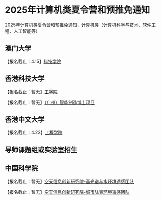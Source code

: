 # 2025年计算机类夏令营和预推免通知
2025年计算机类夏令营和预推免通知，计算机类（计算机科学与技术、软件工程、人工智能等）

## 澳门大学

【报名截止：4.15】[科技学院](https://mp.weixin.qq.com/s/V8zIA5xdGA_kNKudo-4MuQ)

## 香港科技大学

【报名截止：暂无】[工学院](https://mp.weixin.qq.com/s/Yub1OpBQy17EJmjKrQ7BSA)

【报名截止：暂无】[（广州）智能制造博士项目](https://mp.weixin.qq.com/s/mXSzUAgvS27tT1qg8d88Eg)

## 香港中文大学

【报名截止：4.22】[工程学院](https://hkpfs.erg.cuhk.edu.hk/about-us)


## 导师课题组或实验室招生

## 中国科学院

【报名截止：暂无】[空天信息创新研究院-高光谱与水环境遥感团队](https://mp.weixin.qq.com/s/N_exGG6cGDlcDQNZe_QVHA)

【报名截止：暂无】[空天信息创新研究院-城市陆表环境遥感团队](https://mp.weixin.qq.com/s/WXNePcQck_HVdVvOg-fCKg)
